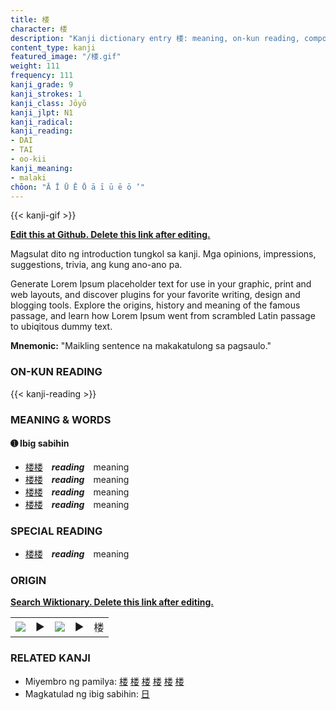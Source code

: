 ```yaml
---
title: 楼
character: 楼
description: "Kanji dictionary entry 楼: meaning, on-kun reading, compounds, origin, related kanji"
content_type: kanji
featured_image: "/楼.gif"
weight: 111
frequency: 111
kanji_grade: 9
kanji_strokes: 1
kanji_class: Jōyō
kanji_jlpt: N1
kanji_radical: 
kanji_reading: 
- DAI
- TAI
- oo-kii
kanji_meaning:
- malaki
chōon: "Ā Ī Ū Ē Ō ā ī ū ē ō ’"
---
```

[//]: # (Don't edit the line below. Kanji animated GIF code is automatically generated.)
{{< kanji-gif >}}

[//]: # (Edit below this line.)

**[Edit this at Github. Delete this link after editing.](https://github.com/tim0g/tim/tree/main/content/kanji/楼/index.md)**

Magsulat dito ng introduction tungkol sa kanji. Mga opinions, impressions, suggestions, trivia, ang kung ano-ano pa.

Generate Lorem Ipsum placeholder text for use in your graphic, print and web layouts, and discover plugins for your favorite writing, design and blogging tools. Explore the origins, history and meaning of the famous passage, and learn how Lorem Ipsum went from scrambled Latin passage to ubiqitous dummy text.
 
**Mnemonic:** "Maikling sentence na makakatulong sa pagsaulo."

### ON-KUN READING

[//]: # (Don't edit the line below. ON-KUN READING code is automatically generated.)
{{< kanji-reading >}}

### MEANING & WORDS

#### ➊ **Ibig sabihin**
  - [楼](../楼)[楼](../楼)　***reading***　meaning
  - [楼](../楼)[楼](../楼)　***reading***　meaning
  - [楼](../楼)[楼](../楼)　***reading***　meaning
  - [楼](../楼)[楼](../楼)　***reading***　meaning

### SPECIAL READING
  - [楼](../楼)[楼](../楼)　***reading***　meaning

### ORIGIN

**[Search Wiktionary. Delete this link after editing.](https://wiktionary.org/wiki/楼)**
<table class="kanji-table"><tr><td>
<img src="60px-楼-bronze.svg.png">
</td><td>▶</td><td>
<img src="60px-楼-oracle.svg.png">
</td><td>▶</td>
<td class="kanji-origin">楼</td>
</tr></table>

### RELATED KANJI
- Miyembro ng pamilya: [楼](../楼) [楼](../楼) [楼](../楼) [楼](../楼) [楼](../楼) [楼](../楼)
- Magkatulad ng ibig sabihin: [日](../日)
